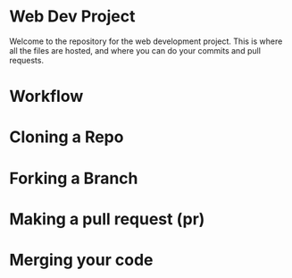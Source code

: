 # Web Dev Project
Welcome to the repository for the web development project. This is where all the files are hosted, and where you can do your commits and pull requests.

# Workflow

# Cloning a Repo

# Forking a Branch

# Making a pull request (pr)

# Merging your code
